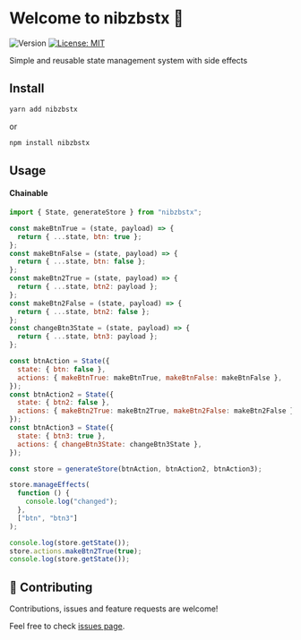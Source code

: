 # Welcome to nibzbstx 👋

![Version](https://img.shields.io/badge/version-1.0.0-blue.svg?cacheSeconds=2592000)
[![License: MIT](https://img.shields.io/badge/License-MIT-yellow.svg)](#)

Simple and reusable state management system with side effects

## Install

```bash
yarn add nibzbstx
```

or

```bash
npm install nibzbstx
```

## Usage

#### Chainable

```js
import { State, generateStore } from "nibzbstx";

const makeBtnTrue = (state, payload) => {
  return { ...state, btn: true };
};
const makeBtnFalse = (state, payload) => {
  return { ...state, btn: false };
};
const makeBtn2True = (state, payload) => {
  return { ...state, btn2: payload };
};
const makeBtn2False = (state, payload) => {
  return { ...state, btn2: false };
};
const changeBtn3State = (state, payload) => {
  return { ...state, btn3: payload };
};

const btnAction = State({
  state: { btn: false },
  actions: { makeBtnTrue: makeBtnTrue, makeBtnFalse: makeBtnFalse },
});
const btnAction2 = State({
  state: { btn2: false },
  actions: { makeBtn2True: makeBtn2True, makeBtn2False: makeBtn2False },
});
const btnAction3 = State({
  state: { btn3: true },
  actions: { changeBtn3State: changeBtn3State },
});

const store = generateStore(btnAction, btnAction2, btnAction3);

store.manageEffects(
  function () {
    console.log("changed");
  },
  ["btn", "btn3"]
);

console.log(store.getState());
store.actions.makeBtn2True(true);
console.log(store.getState());
```

## 🤝 Contributing

Contributions, issues and feature requests are welcome!

Feel free to check [issues page](https://github.com/zblash/nibzbstx/issues).
